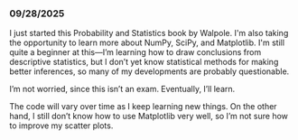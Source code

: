### 09/28/2025

I just started this Probability and Statistics book by Walpole. I'm also taking the opportunity to learn more about NumPy, SciPy, and Matplotlib. I'm still quite a beginner at this—I’m learning how to draw conclusions from descriptive statistics, but I don’t yet know statistical methods for making better inferences, so many of my developments are probably questionable.

I’m not worried, since this isn’t an exam. Eventually, I’ll learn.

The code will vary over time as I keep learning new things. On the other hand, I still don’t know how to use Matplotlib very well, so I’m not sure how to improve my scatter plots.

